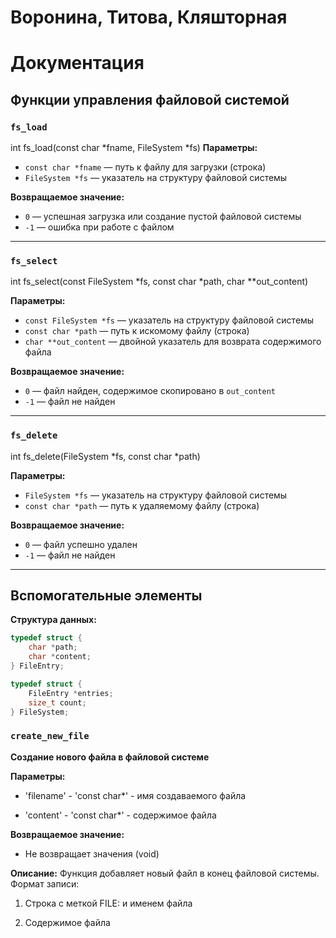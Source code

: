 # Воронина, Титова, Кляшторная
# Документация
## Функции управления файловой системой
### **`fs_load`**  
int fs_load(const char *fname, FileSystem *fs)
**Параметры:**  
- `const char *fname` — путь к файлу для загрузки (строка)  
- `FileSystem *fs`    — указатель на структуру файловой системы  

**Возвращаемое значение:**  
- `0` — успешная загрузка или создание пустой файловой системы  
- `-1` — ошибка при работе с файлом  

---

### **`fs_select`**  

int fs_select(const FileSystem *fs, const char *path, char **out_content)

**Параметры:**  
- `const FileSystem *fs` — указатель на структуру файловой системы  
- `const char *path`     — путь к искомому файлу (строка)  
- `char **out_content`   — двойной указатель для возврата содержимого файла  

**Возвращаемое значение:**  
- `0` — файл найден, содержимое скопировано в `out_content`  
- `-1` — файл не найден  

---

### **`fs_delete`**  

int fs_delete(FileSystem *fs, const char *path)

**Параметры:**  
- `FileSystem *fs`    — указатель на структуру файловой системы  
- `const char *path`  — путь к удаляемому файлу (строка)  

**Возвращаемое значение:**  
- `0` — файл успешно удален  
- `-1` — файл не найден  

---

## Вспомогательные элементы
**Структура данных:**  
```c
typedef struct {
    char *path;     
    char *content;  
} FileEntry;

typedef struct {
    FileEntry *entries;  
    size_t count;       
} FileSystem;
```

### `create_new_file`
**Создание нового файла в файловой системе**

**Параметры:**

- 'filename' - 'const char*' - имя создаваемого файла

- 'content' - 'const char*' - содержимое файла

**Возвращаемое значение:**

- Не возвращает значения (void)

**Описание:**
Функция добавляет новый файл в конец файловой системы. Формат записи:

1. Строка с меткой FILE: и именем файла

2. Содержимое файла
